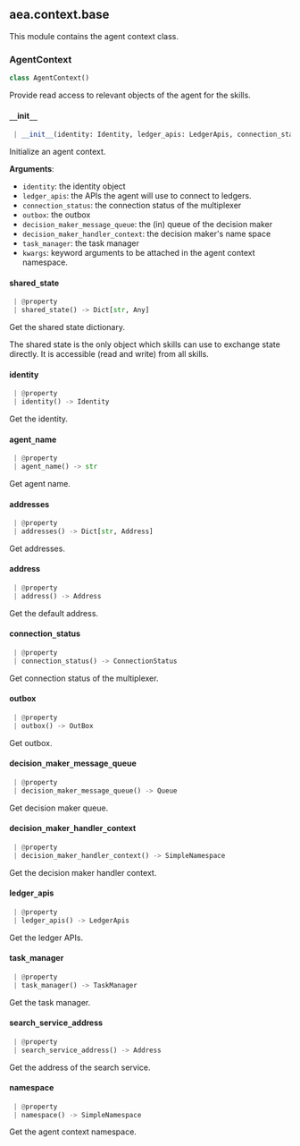 <a name=".aea.context.base"></a>
## aea.context.base

This module contains the agent context class.

<a name=".aea.context.base.AgentContext"></a>
### AgentContext

```python
class AgentContext()
```

Provide read access to relevant objects of the agent for the skills.

<a name=".aea.context.base.AgentContext.__init__"></a>
#### `__`init`__`

```python
 | __init__(identity: Identity, ledger_apis: LedgerApis, connection_status: ConnectionStatus, outbox: OutBox, decision_maker_message_queue: Queue, decision_maker_handler_context: SimpleNamespace, task_manager: TaskManager, **kwargs)
```

Initialize an agent context.

**Arguments**:

- `identity`: the identity object
- `ledger_apis`: the APIs the agent will use to connect to ledgers.
- `connection_status`: the connection status of the multiplexer
- `outbox`: the outbox
- `decision_maker_message_queue`: the (in) queue of the decision maker
- `decision_maker_handler_context`: the decision maker's name space
- `task_manager`: the task manager
- `kwargs`: keyword arguments to be attached in the agent context namespace.

<a name=".aea.context.base.AgentContext.shared_state"></a>
#### shared`_`state

```python
 | @property
 | shared_state() -> Dict[str, Any]
```

Get the shared state dictionary.

The shared state is the only object which skills can use
to exchange state directly. It is accessible (read and write) from
all skills.

<a name=".aea.context.base.AgentContext.identity"></a>
#### identity

```python
 | @property
 | identity() -> Identity
```

Get the identity.

<a name=".aea.context.base.AgentContext.agent_name"></a>
#### agent`_`name

```python
 | @property
 | agent_name() -> str
```

Get agent name.

<a name=".aea.context.base.AgentContext.addresses"></a>
#### addresses

```python
 | @property
 | addresses() -> Dict[str, Address]
```

Get addresses.

<a name=".aea.context.base.AgentContext.address"></a>
#### address

```python
 | @property
 | address() -> Address
```

Get the default address.

<a name=".aea.context.base.AgentContext.connection_status"></a>
#### connection`_`status

```python
 | @property
 | connection_status() -> ConnectionStatus
```

Get connection status of the multiplexer.

<a name=".aea.context.base.AgentContext.outbox"></a>
#### outbox

```python
 | @property
 | outbox() -> OutBox
```

Get outbox.

<a name=".aea.context.base.AgentContext.decision_maker_message_queue"></a>
#### decision`_`maker`_`message`_`queue

```python
 | @property
 | decision_maker_message_queue() -> Queue
```

Get decision maker queue.

<a name=".aea.context.base.AgentContext.decision_maker_handler_context"></a>
#### decision`_`maker`_`handler`_`context

```python
 | @property
 | decision_maker_handler_context() -> SimpleNamespace
```

Get the decision maker handler context.

<a name=".aea.context.base.AgentContext.ledger_apis"></a>
#### ledger`_`apis

```python
 | @property
 | ledger_apis() -> LedgerApis
```

Get the ledger APIs.

<a name=".aea.context.base.AgentContext.task_manager"></a>
#### task`_`manager

```python
 | @property
 | task_manager() -> TaskManager
```

Get the task manager.

<a name=".aea.context.base.AgentContext.search_service_address"></a>
#### search`_`service`_`address

```python
 | @property
 | search_service_address() -> Address
```

Get the address of the search service.

<a name=".aea.context.base.AgentContext.namespace"></a>
#### namespace

```python
 | @property
 | namespace() -> SimpleNamespace
```

Get the agent context namespace.

